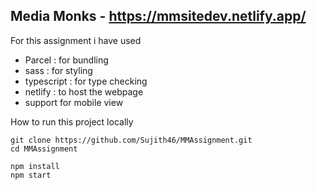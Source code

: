 ## Media Monks - https://mmsitedev.netlify.app/

For this assignment i have used 
- Parcel : for bundling
- sass : for styling
- typescript : for type checking
- netlify : to host the webpage
- support for mobile view

How to run this project locally 
```
git clone https://github.com/Sujith46/MMAssignment.git
cd MMAssignment

npm install
npm start

```

